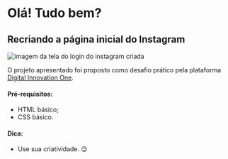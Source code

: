 # Olá! Tudo bem? ​



## Recriando a página inicial do Instagram

![imagem da tela do login do instagram  criada](E:\Programae\INSTAGRAM\imagem-da-tela-criada)

O projeto apresentado foi proposto como desafio prático pela plataforma [Digital Innovation One](https://digitalinnovation.one/sign-in).



#### Pré-requisitos:

- HTML básico;
- CSS básico.



#### Dica:

- Use sua criatividade. :wink:

